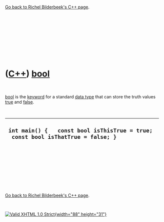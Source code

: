 

[Go back to Richel Bilderbeek's C++ page](Cpp.htm).

 

 

 

 

 

([C++](Cpp.htm)) [bool](CppBool.htm)
====================================

 

[bool](CppBool.htm) is the [keyword](CppKeyword.htm) for a standard
[data type](CppDataType.htm) that can store the truth values
[true](CppTrue.htm) and [false](CppFalse.htm).

 

  ------------------------------------------------------------------------------------
  ` int main() {   const bool isThisTrue = true;   const bool isThatTrue = false; }`
  ------------------------------------------------------------------------------------

 

 

 

 

 

[Go back to Richel Bilderbeek's C++ page](Cpp.htm).



 

[![Valid XHTML 1.0 Strict](valid-xhtml10.png){width="88"
height="31"}](http://validator.w3.org/check?uri=referer)
